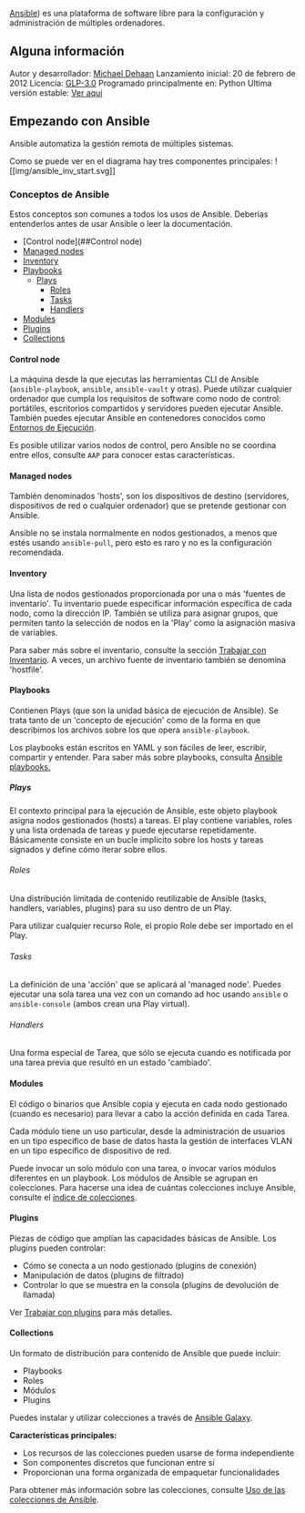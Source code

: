 [Ansible](https://www.ansible.com)) es una plataforma de software libre para la configuración y administración de múltiples ordenadores.

## Alguna información
Autor y desarrollador: [Michael Dehaan](https://github.com/mpdehaan)
Lanzamiento inicial: 20 de febrero de 2012
Licencia: [GLP-3.0](https://es.wikipedia.org/wiki/GNU_General_Public_License)
Programado principalmente en: Python
Ultima versión estable:  [Ver aquí](https://github.com/ansible/ansible/releases)

## Empezando con Ansible
Ansible automatiza la gestión remota de múltiples sistemas.

Como se puede ver en el diagrama hay tres componentes principales:
![[img/ansible_inv_start.svg]]

### Conceptos de Ansible
Estos conceptos son comunes a todos los usos de Ansible. Deberías entenderlos antes de usar Ansible o leer la documentación.

- [Control node](##Control node)
- [Managed nodes](https://docs.ansible.com/ansible/latest/getting_started/basic_concepts.html#managed-nodes)
- [Inventory](https://docs.ansible.com/ansible/latest/getting_started/basic_concepts.html#inventory)
- [Playbooks](https://docs.ansible.com/ansible/latest/getting_started/basic_concepts.html#playbooks)
    - [Plays](https://docs.ansible.com/ansible/latest/getting_started/basic_concepts.html#plays)
        - [Roles](https://docs.ansible.com/ansible/latest/getting_started/basic_concepts.html#roles)
        - [Tasks](https://docs.ansible.com/ansible/latest/getting_started/basic_concepts.html#tasks)
        - [Handlers](https://docs.ansible.com/ansible/latest/getting_started/basic_concepts.html#handlers)
- [Modules](https://docs.ansible.com/ansible/latest/getting_started/basic_concepts.html#modules)
- [Plugins](https://docs.ansible.com/ansible/latest/getting_started/basic_concepts.html#plugins)
- [Collections](https://docs.ansible.com/ansible/latest/getting_started/basic_concepts.html#collections)

#### Control node

La máquina desde la que ejecutas las herramientas CLI de Ansible (`ansible-playbook`, `ansible`, `ansible-vault` y otras). Puede utilizar cualquier ordenador que cumpla los requisitos de software como nodo de control: portátiles, escritorios compartidos y servidores pueden ejecutar Ansible. También puedes ejecutar Ansible en contenedores conocidos como [Entornos de Ejecución](https://docs.ansible.com/ansible/latest/getting_started_ee/index.html#getting-started-ee-index).

Es posible utilizar varios nodos de control, pero Ansible no se coordina entre ellos, consulte `AAP` para conocer estas características.

#### Managed nodes

También denominados 'hosts', son los dispositivos de destino (servidores, dispositivos de red o cualquier ordenador) que se pretende gestionar con Ansible.

Ansible no se instala normalmente en nodos gestionados, a menos que estés usando `ansible-pull`, pero esto es raro y no es la configuración recomendada.

#### Inventory

Una lista de nodos gestionados proporcionada por una o más 'fuentes de inventario'. Tu inventario puede especificar información específica de cada nodo, como la dirección IP. También se utiliza para asignar grupos, que permiten tanto la selección de nodos en la 'Play' como la asignación masiva de variables.

Para saber más sobre el inventario, consulte la sección [Trabajar con Inventario](https://docs.ansible.com/ansible/latest/inventory_guide/intro_inventory.html#intro-inventory). A veces, un archivo fuente de inventario también se denomina 'hostfile'.

#### Playbooks

Contienen Plays (que son la unidad básica de ejecución de Ansible). Se trata tanto de un 'concepto de ejecución' como de la forma en que describimos los archivos sobre los que opera `ansible-playbook`.

Los playbooks están escritos en YAML y son fáciles de leer, escribir, compartir y entender. Para saber más sobre playbooks, consulta [Ansible playbooks.](https://docs.ansible.com/ansible/latest/playbook_guide/playbooks_intro.html#about-playbooks)

##### Plays

El contexto principal para la ejecución de Ansible, este objeto playbook asigna nodos gestionados (hosts) a tareas. El play contiene variables, roles y una lista ordenada de tareas y puede ejecutarse repetidamente. Básicamente consiste en un bucle implícito sobre los hosts y tareas signados y define cómo iterar sobre ellos.

###### Roles

Una distribución limitada de contenido reutilizable de Ansible (tasks, handlers, variables, plugins) para su uso dentro de un Play.

Para utilizar cualquier recurso Role, el propio Role debe ser importado en el Play.

###### Tasks

La definición de una 'acción' que se aplicará al 'managed node'. Puedes ejecutar una sola tarea una vez con un comando ad hoc usando `ansible` o `ansible-console` (ambos crean una Play virtual).

###### Handlers

Una forma especial de Tarea, que sólo se ejecuta cuando es notificada por una tarea previa que resultó en un estado 'cambiado'.

#### Modules

El código o binarios que Ansible copia y ejecuta en cada nodo gestionado (cuando es necesario) para llevar a cabo la acción definida en cada Tarea.

Cada módulo tiene un uso particular, desde la administración de usuarios en un tipo específico de base de datos hasta la gestión de interfaces VLAN en un tipo específico de dispositivo de red.

Puede invocar un solo módulo con una tarea, o invocar varios módulos diferentes en un playbook. Los módulos de Ansible se agrupan en colecciones. Para hacerse una idea de cuántas colecciones incluye Ansible, consulte el [índice de colecciones](https://docs.ansible.com/ansible/latest/collections/index.html#list-of-collections).

#### Plugins

Piezas de código que amplían las capacidades básicas de Ansible. Los plugins pueden controlar:
- Cómo se conecta a un nodo gestionado (plugins de conexión)
- Manipulación de datos (plugins de filtrado)
- Controlar lo que se muestra en la consola (plugins de devolución de llamada)

Ver [Trabajar con plugins](https://docs.ansible.com/ansible/latest/plugins/plugins.html#working-with-plugins) para más detalles.

#### Collections

Un formato de distribución para contenido de Ansible que puede incluir:
- Playbooks
- Roles
- Módulos
- Plugins

Puedes instalar y utilizar colecciones a través de [Ansible Galaxy](https://galaxy.ansible.com/).

**Características principales:**
- Los recursos de las colecciones pueden usarse de forma independiente
- Son componentes discretos que funcionan entre sí
- Proporcionan una forma organizada de empaquetar funcionalidades

Para obtener más información sobre las colecciones, consulte [Uso de las colecciones de Ansible](https://docs.ansible.com/ansible/latest/collections_guide/index.html#collections).

